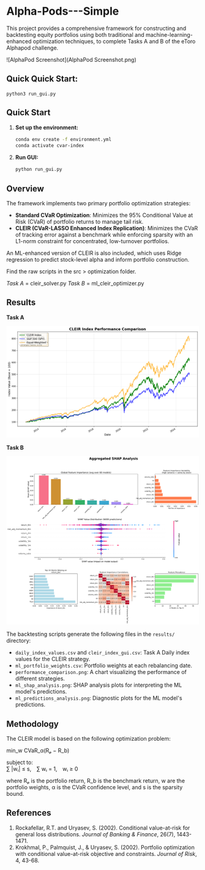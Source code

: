 # Alpha-Pods---Simple

This project provides a comprehensive framework for constructing and backtesting equity portfolios using both traditional and machine-learning-enhanced optimization techniques, to complete Tasks A and B of the eToro Alphapod challenge.

![AlphaPod Screenshot](AlphaPod Screenshot.png)

## Quick Quick Start:
```
python3 run_gui.py
```

## Quick Start

1.  **Set up the environment:**
    ```bash
    conda env create -f environment.yml
    conda activate cvar-index
    ```

2.  **Run GUI:**
    ```bash
    python run_gui.py
    ```


## Overview

The framework implements two primary portfolio optimization strategies:

*   **Standard CVaR Optimization**: Minimizes the 95% Conditional Value at Risk (CVaR) of portfolio returns to manage tail risk.
*   **CLEIR (CVaR-LASSO Enhanced Index Replication)**: Minimizes the CVaR of tracking error against a benchmark while enforcing sparsity with an L1-norm constraint for concentrated, low-turnover portfolios.

An ML-enhanced version of CLEIR is also included, which uses Ridge regression to predict stock-level alpha and inform portfolio construction.

Find the raw scripts in the src > optimization folder.

*Task A* = cleir_solver.py
*Task B* = ml_cleir_optimizer.py

## Results

**Task A**

![CLEIR Index Performance](results/cleir_index_performance_analysis.png)

**Task B**

![SHAP Aggregated Analysis](results/ml_shap_analysis_aggregated.png)

The backtesting scripts generate the following files in the `results/` directory:

*   `daily_index_values.csv` and `cleir_index_gui.csv`: Task A Daily index values for the CLEIR strategy.
*   `ml_portfolio_weights.csv`: Portfolio weights at each rebalancing date.
*   `performance_comparison.png`: A chart visualizing the performance of different strategies.
*   `ml_shap_analysis.png`: SHAP analysis plots for interpreting the ML model's predictions.
*   `ml_predictions_analysis.png`: Diagnostic plots for the ML model's predictions.
  
## Methodology

The CLEIR model is based on the following optimization problem:

min_w CVaR_α(Rₚ − R_b)

subject to:  
∑ |wᵢ| ≤ s, ∑ wᵢ = 1, wᵢ ≥ 0

where Rₚ is the portfolio return, R_b is the benchmark return, w are the portfolio weights, α is the CVaR confidence level, and s is the sparsity bound.

## References

1.  Rockafellar, R.T. and Uryasev, S. (2002). Conditional value-at-risk for general loss distributions. *Journal of Banking & Finance*, 26(7), 1443-1471.
2.  Krokhmal, P., Palmquist, J., & Uryasev, S. (2002). Portfolio optimization with conditional value-at-risk objective and constraints. *Journal of Risk*, 4, 43-68.
